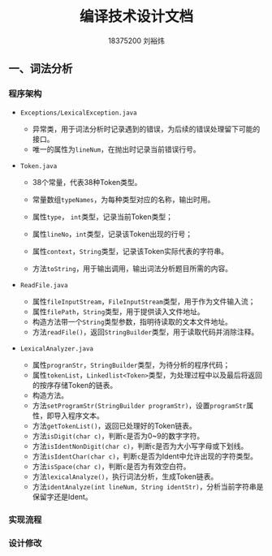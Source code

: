 # <center>编译技术设计文档</center>

<center>18375200 刘裕炜</center>

## 一、词法分析

### 程序架构

* `Exceptions/LexicalException.java`

  * 异常类，用于词法分析时记录遇到的错误，为后续的错误处理留下可能的接口。
  * 唯一的属性为`lineNum`，在抛出时记录当前错误行号。

* `Token.java`

  * 38个常量，代表38种Token类型。
  * 常量数组`typeNames`，为每种类型对应的名称，输出时用。

  * 属性`type`， `int`类型，记录当前Token类型；
  * 属性`lineNo`，`int`类型，记录该Token出现的行号；
  * 属性`context`，`String`类型，记录该Token实际代表的字符串。
  * 方法`toString`，用于输出调用，输出词法分析题目所需的内容。

* `ReadFile.java`

  * 属性`fileInputStream`，`FileInputStream`类型，用于作为文件输入流；
  * 属性`filePath`，`String`类型，用于提供读入文件地址。
  * 构造方法带一个`String`类型参数，指明待读取的文本文件地址。
  * 方法`readFile()`，返回`StringBuilder`类型，用于读取代码并消除注释。

* `LexicalAnalyzer.java`

  * 属性`progranStr`，`StringBuilder`类型，为待分析的程序代码；
  * 属性`tokenList`，`Linkedlist<Token>`类型，为处理过程中以及最后将返回的按序存储Token的链表。
  * 构造方法。
  * 方法`setProgramStr(StringBuilder programStr)`，设置`programStr`属性，即导入程序文本。
  * 方法`getTokenList()`，返回已处理好的Token链表。
  * 方法`isDigit(char c)`，判断`c`是否为0~9的数字字符。
  * 方法`isIdentNonDigit(char c)`，判断`c`是否为大小写字母或下划线。
  * 方法`isIdentChar(char c)`，判断`c`是否为Ident中允许出现的字符类型。
  * 方法`isSpace(char c)`，判断`c`是否为有效空白符。
  * 方法`lexicalAnalyze()`，执行词法分析，生成Token链表。
  * 方法`identAnalyze(int lineNum, String identStr)`，分析当前字符串是保留字还是Ident。

### 实现流程



### 设计修改

